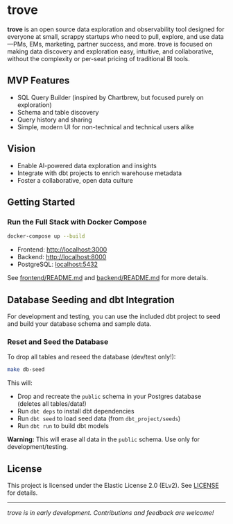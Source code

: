 # trove

**trove** is an open source data exploration and observability tool designed for everyone at small, scrappy startups who need to pull, explore, and use data—PMs, EMs, marketing, partner success, and more. trove is focused on making data discovery and exploration easy, intuitive, and collaborative, without the complexity or per-seat pricing of traditional BI tools.

## MVP Features
- SQL Query Builder (inspired by Chartbrew, but focused purely on exploration)
- Schema and table discovery
- Query history and sharing
- Simple, modern UI for non-technical and technical users alike

## Vision
- Enable AI-powered data exploration and insights
- Integrate with dbt projects to enrich warehouse metadata
- Foster a collaborative, open data culture

## Getting Started

### Run the Full Stack with Docker Compose

```bash
docker-compose up --build
```

- Frontend: [http://localhost:3000](http://localhost:3000)
- Backend: [http://localhost:8000](http://localhost:8000)
- PostgreSQL: [localhost:5432](localhost:5432)

See [frontend/README.md](frontend/README.md) and [backend/README.md](backend/README.md) for more details.

## Database Seeding and dbt Integration

For development and testing, you can use the included dbt project to seed and build your database schema and sample data.

### Reset and Seed the Database

To drop all tables and reseed the database (dev/test only!):

```bash
make db-seed
```

This will:
- Drop and recreate the `public` schema in your Postgres database (deletes all tables/data!)
- Run `dbt deps` to install dbt dependencies
- Run `dbt seed` to load seed data (from `dbt_project/seeds`)
- Run `dbt run` to build dbt models

**Warning:** This will erase all data in the `public` schema. Use only for development/testing.

## License
This project is licensed under the Elastic License 2.0 (ELv2). See [LICENSE](LICENSE) for details.

---

*trove is in early development. Contributions and feedback are welcome!*
